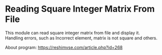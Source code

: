 # Reading Square Integer Matrix From File
This module can read square integer matrix from file and display it. Handling errors, such as Incorrect element, matrix is not square and others.

About program: https://reshimvse.com/article.php?id=268
